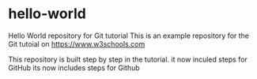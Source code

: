 # hello-world
Hello World repository for Git tutorial
This is an example repository for the Git tutoial on https://www.w3schools.com

This repository is built step by step in the tutorial.
it now inculed steps for GitHub
its now includes steps for Github
